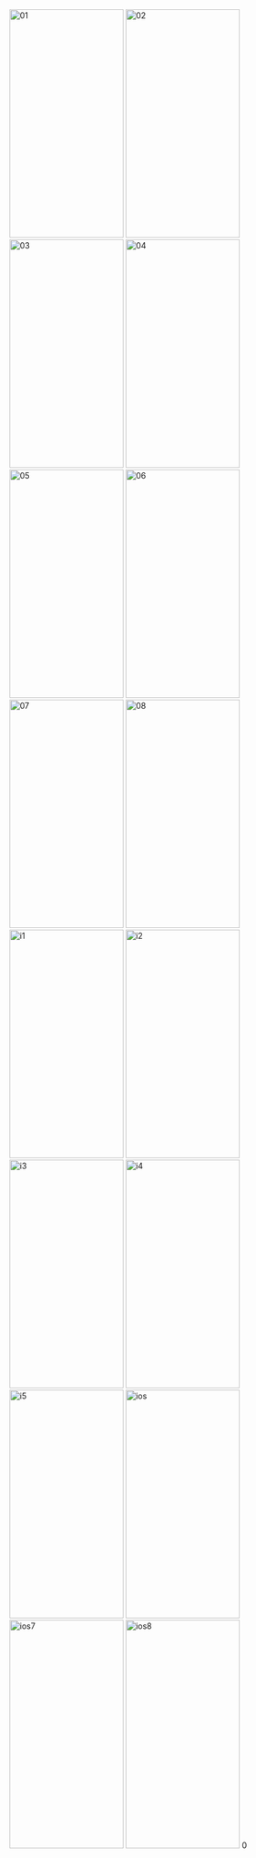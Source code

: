 <img src="https://github.com/user-attachments/assets/4ed926c6-decb-437c-8ab8-33fe2d571d3c" alt="01" width="200" height="400">
<img src="https://github.com/user-attachments/assets/9d6157eb-1fa0-4e65-970d-3678a9ba0dba" alt="02" width="200" height="400">
<img src="https://github.com/user-attachments/assets/b97ecca0-0de0-4834-baa0-2893994fdfd7" alt="03" width="200" height="400">
<img src="https://github.com/user-attachments/assets/7926ebdf-8cfb-4adf-9d48-e16045e31c61" alt="04" width="200" height="400">
<img src="https://github.com/user-attachments/assets/5b9e0301-0f31-4017-8f78-d64775acd54f" alt="05" width="200" height="400">
<img src="https://github.com/user-attachments/assets/7351efa7-7bce-42eb-b127-e6e564f4b6ef" alt="06" width="200" height="400">
<img src="https://github.com/user-attachments/assets/b3585c37-8250-42de-9753-800e4f85b48d" alt="07" width="200" height="400">
<img src="https://github.com/user-attachments/assets/d8ccf115-1090-48ef-b191-ce0c7a68dd78" alt="08" width="200" height="400">
<img src="https://github.com/user-attachments/assets/dc89dc04-a2be-4fb8-959e-9a3cc13577ef" alt="i1" width="200" height="400">
<img src="https://github.com/user-attachments/assets/3dcb9d6d-8ca9-45b5-ae1a-d6c08446e4e4" alt="i2" width="200" height="400">
<img src="https://github.com/user-attachments/assets/d255d951-4ad7-4114-b094-583828450d96" alt="i3" width="200" height="400">
<img src="https://github.com/user-attachments/assets/03913493-0ae8-46b0-b9c2-29f6c2bff091" alt="i4" width="200" height="400">
<img src="https://github.com/user-attachments/assets/49aebc7b-6a0d-4361-bc89-945871f1ab46" alt="i5" width="200" height="400">
<img src="https://github.com/user-attachments/assets/60d08141-c0f0-4eb3-b745-36aeee1caf97" alt="ios" width="200" height="400">
<img src="https://github.com/user-attachments/assets/822e8f89-b433-430b-842c-4f8b73acdfc8" alt="ios7" width="200" height="400">
<img src="https://github.com/user-attachments/assets/109b8a40-a7a1-458c-b73b-76037f946260" alt="ios8" width="200" height="400">
0
